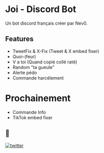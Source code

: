 
# Joi - Discord Bot

Un bot discord français créer par Nev0.


## Features

- TweetFix & X-Fix (Tweet & X embed fixer)
- Quoi-(feur)
- V a toi (Quand copié collé raté)
- Random "ta gueule"
- Alerte pédo
- Commande harcélement

# Prochainement 
- Commande Info
- TikTok embed fixer


## 🔗 
[![twitter](https://img.shields.io/badge/twitter-1DA1F2?style=for-the-badge&logo=twitter&logoColor=white)](https://twitter.com/The_Nev0)

